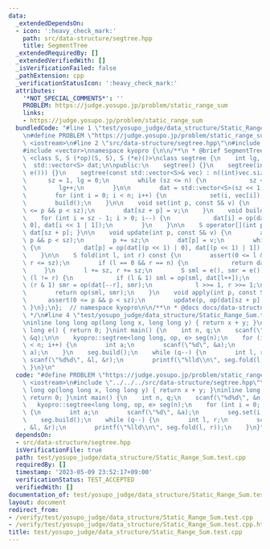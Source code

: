 ```yaml
---
data:
  _extendedDependsOn:
  - icon: ':heavy_check_mark:'
    path: src/data-structure/segtree.hpp
    title: SegmentTree
  _extendedRequiredBy: []
  _extendedVerifiedWith: []
  _isVerificationFailed: false
  _pathExtension: cpp
  _verificationStatusIcon: ':heavy_check_mark:'
  attributes:
    '*NOT_SPECIAL_COMMENTS*': ''
    PROBLEM: https://judge.yosupo.jp/problem/static_range_sum
    links:
    - https://judge.yosupo.jp/problem/static_range_sum
  bundledCode: "#line 1 \"test/yosupo_judge/data_structure/Static_Range_Sum.test.cpp\"\
    \n#define PROBLEM \"https://judge.yosupo.jp/problem/static_range_sum\"\n#include\
    \ <iostream>\n#line 2 \"src/data-structure/segtree.hpp\"\n#include <cassert>\n\
    #include <vector>\nnamespace kyopro {\n\n/**\n * @brief SegmentTree\n */\ntemplate\
    \ <class S, S (*op)(S, S), S (*e)()>\nclass segtree {\n    int lg, sz, n;\n  \
    \  std::vector<S> dat;\n\npublic:\n    segtree() {}\n    segtree(int n) : segtree(std::vector<S>(n,\
    \ e())) {}\n    segtree(const std::vector<S>& vec) : n((int)vec.size()) {\n  \
    \      sz = 1, lg = 0;\n        while (sz <= n) {\n            sz <<= 1;\n   \
    \         lg++;\n        }\n\n        dat = std::vector<S>(sz << 1, e());\n\n\
    \        for (int i = 0; i < n; i++) {\n            set(i, vec[i]);\n        }\n\
    \        build();\n    }\n\n    void set(int p, const S& v) {\n        assert(0\
    \ <= p && p < sz);\n        dat[sz + p] = v;\n    }\n    void build() {\n    \
    \    for (int i = sz - 1; i > 0; i--) {\n            dat[i] = op(dat[i << 1 |\
    \ 0], dat[i << 1 | 1]);\n        }\n    }\n\n    S operator[](int p) const { return\
    \ dat[sz + p]; }\n\n    void update(int p, const S& v) {\n        assert(0 <=\
    \ p && p < sz);\n        p += sz;\n        dat[p] = v;\n        while (p >>= 1)\
    \ {\n            dat[p] = op(dat[(p << 1) | 0], dat[(p << 1) | 1]);\n        }\n\
    \    }\n\n    S fold(int l, int r) const {\n        assert(0 <= l && l <= r &&\
    \ r <= sz);\n        if (l == 0 && r == n) {\n            return dat[1];\n   \
    \     }\n        l += sz, r += sz;\n        S sml = e(), smr = e();\n        while\
    \ (l != r) {\n            if (l & 1) sml = op(sml, dat[l++]);\n            if\
    \ (r & 1) smr = op(dat[--r], smr);\n            l >>= 1, r >>= 1;\n        }\n\
    \        return op(sml, smr);\n    }\n    void apply(int p, const S& v) {\n  \
    \      assert(0 <= p && p < sz);\n        update(p, op(dat[sz + p], v));\n   \
    \ }\n};\n};  // namespace kyopro\n\n/**\n * @docs docs/data-structure/segtree.md\n\
    \ */\n#line 4 \"test/yosupo_judge/data_structure/Static_Range_Sum.test.cpp\"\n\
    \ninline long long op(long long x, long long y) { return x + y; }\ninline long\
    \ long e() { return 0; }\nint main() {\n    int n, q;\n    scanf(\"%d%d\", &n,\
    \ &q);\n\n    kyopro::segtree<long long, op, e> seg(n);\n    for (int i = 0; i\
    \ < n; i++) {\n        int a;\n        scanf(\"%d\", &a);\n        seg.set(i,\
    \ a);\n    }\n    seg.build();\n    while (q--) {\n        int l, r;\n       \
    \ scanf(\"%d%d\", &l, &r);\n        printf(\"%lld\\n\", seg.fold(l, r));\n   \
    \ }\n}\n"
  code: "#define PROBLEM \"https://judge.yosupo.jp/problem/static_range_sum\"\n#include\
    \ <iostream>\n#include \"../../../src/data-structure/segtree.hpp\"\n\ninline long\
    \ long op(long long x, long long y) { return x + y; }\ninline long long e() {\
    \ return 0; }\nint main() {\n    int n, q;\n    scanf(\"%d%d\", &n, &q);\n\n \
    \   kyopro::segtree<long long, op, e> seg(n);\n    for (int i = 0; i < n; i++)\
    \ {\n        int a;\n        scanf(\"%d\", &a);\n        seg.set(i, a);\n    }\n\
    \    seg.build();\n    while (q--) {\n        int l, r;\n        scanf(\"%d%d\"\
    , &l, &r);\n        printf(\"%lld\\n\", seg.fold(l, r));\n    }\n}"
  dependsOn:
  - src/data-structure/segtree.hpp
  isVerificationFile: true
  path: test/yosupo_judge/data_structure/Static_Range_Sum.test.cpp
  requiredBy: []
  timestamp: '2023-05-09 23:52:17+09:00'
  verificationStatus: TEST_ACCEPTED
  verifiedWith: []
documentation_of: test/yosupo_judge/data_structure/Static_Range_Sum.test.cpp
layout: document
redirect_from:
- /verify/test/yosupo_judge/data_structure/Static_Range_Sum.test.cpp
- /verify/test/yosupo_judge/data_structure/Static_Range_Sum.test.cpp.html
title: test/yosupo_judge/data_structure/Static_Range_Sum.test.cpp
---
```

